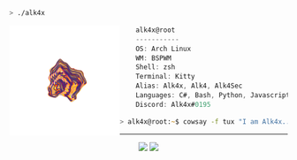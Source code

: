 ```zsh
> ./alk4x
```

<img align="left" src="https://raw.githubusercontent.com/nishst/nishst/main/assets/cube.png?token=AQJEVOJEKGFTZ2NZ5G7KQOLBKEPKG" alt="alk4.png" width="200"/>

```csharp
    alk4x@root
    -----------
    OS: Arch Linux
    WM: BSPWM
    Shell: zsh
    Terminal: Kitty
    Alias: Alk4x, Alk4, Alk4Sec
    Languages: C#, Bash, Python, Javascript
    Discord: Alk4x#0195
```
```zsh
> alk4x@root:~$ cowsay -f tux "I am Alk4x..."
```
---
<div align='center'>
    <img src="https://github-readme-stats.vercel.app/api/top-langs/?username=alk4x&exclude_repo=eslint-config&theme=dracula">
    <img src="https://github-readme-stats.vercel.app/api?username=alk4x&show_icons=true&include_all_commits=true&cache_seconds=3200&theme=dracula">
 </div>
